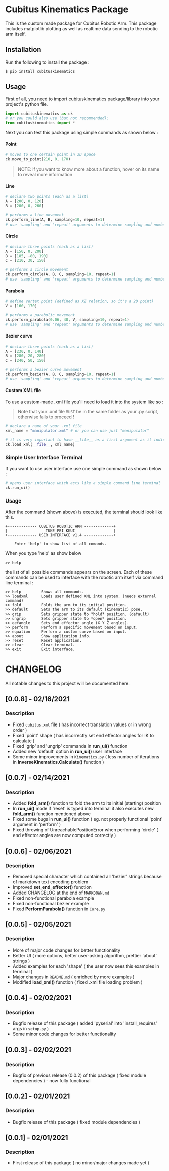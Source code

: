 # Cubitus Kinematics Package

This is the custom made package for Cubitus Robotic Arm. This package includes matplotlib plotting as well as realtime data sending to the robotic arm itself.

## Installation

Run the following to install the package :

```console
$ pip install cubituskinematics
```

## Usage

First of all, you need to import cubituskinematics package/library into your project's python file.

```python
import cubituskinematics as ck
# or you could also use (but not recommended):
from cubituskinematics import *
```

Next you can test this package using simple commands as shown below :

#### Point
```python
# moves to one certain point in 3D space
ck.move_to_point(210, 0, 170)
```

> NOTE: if you want to know more about a function, hover on its name to reveal more information

#### Line
```python
# declare two points (each as a list)
A = [200, 0, 120]
B = [200, 0, 260]

# performs a line movement
ck.perform_line(A, B, sampling=10, repeat=1)
# use 'sampling' and 'repeat' arguments to determine sampling and number of repetitions
```

#### Circle
```python
# declare three points (each as a list)
A = [150, 0, 200]
B = [185, -80, 190]
C = [210, 30, 150]

# performs a circle movement
ck.perform_circle(A, B, C, sampling=10, repeat=1)
# use 'sampling' and 'repeat' arguments to determine sampling and number of repetitions
```

#### Parabola
```python
# define vertex point (defined as XZ relation, so it's a 2D point)
V = [160, 170]

# performs a parabolic movement
ck.perform_parabola(0.06, 40, V, sampling=10, repeat=1)
# use 'sampling' and 'repeat' arguments to determine sampling and number of repetitions
```

#### Bezier curve
```python
# declare three points (each as a list)
A = [230, 0, 140]
B = [280, 20, 280]
C = [240, 50, 150]

# performs a bezier curve movement
ck.perform_bezier(A, B, C, sampling=10, repeat=1)
# use 'sampling' and 'repeat' arguments to determine sampling and number of repetitions
```

#### Custom XML file

To use a custom-made .xml file you'll need to load it into the system like so :
> Note that your .xml file `MUST` be in the same folder as your .py script, otherwise fails to proceed !

```python
# declare a name of your .xml file
xml_name = "manipulator.xml" # or you can use just "manipulator"

# it is very important to have __file__ as a first argument as it indicates relative file path to your .xml file
ck.load_xml(__file__, xml_name)
```

### Simple User Interface Terminal

If you want to use user interface use one simple command as shown below :

```python
# opens user interface which acts like a simple command line terminal
ck.run_ui()
```

### Usage

After the command (shown above) is executed, the terminal should look like this.

```console
+------------- CUBITUS ROBOTIC ARM -------------+
|                 TUKE FEI KKUI                 |
+------------- USER INTERFACE v1.4 -------------+

    Enter 'help' to show list of all comands.
```

When you type 'help' as show below

```console
>> help
```

the list of all possible commands appears on the screen. Each of these commands can be used to interface with the robotic arm itself via command line terminal :

```console
>> help         Shows all commands.
>> loadxml      Loads user defined XML into system. (needs external command)
>> fold         Folds the arm to its initial position.
>> default      Sets the arm to its default (kinematic) pose.
>> grip         Sets gripper state to *hold* position. (default)
>> ungrip       Sets gripper state to *open* position.
>> eefangle     Sets end effector angle (X Y Z angles).
>> perform      Perform a specific movement based on input.
>> equation     Perform a custom curve based on input.
>> about        Show application info.
>> reset        Reset application.
>> clear        Clear terminal.
>> exit         Exit interface.
```

# CHANGELOG
All notable changes to this project will be documented here.

## [0.0.8] - 02/16/2021
### Description
- Fixed `cubitus.xml` file ( has incorrect translation values or in wrong order )
- Fixed 'point' shape ( has incorrectly set end effector angles for IK to calculate )
- Fixed 'grip' and 'ungrip' commands in **run_ui()** function
- Added new 'default' option in **run_ui()** user interface
- Some minor improvements in `Kinematics.py` ( less number of iterations in **InverseKinematics.Calculate()** function )

## [0.0.7] - 02/14/2021
### Description
- Added **fold_arm()** function to fold the arm to its initial (starting) position
- In **run_ui()** mode if 'reset' is typed into terminal it also executes new **fold_arm()** function mentioned above
- Fixed some bugs in **run_ui()** function ( eg. not properly functional 'point' argument in 'perform' )
- Fixed throwing of UnreachablePositionError when performing 'circle' ( end effector angles are now computed correctly )

## [0.0.6] - 02/06/2021
### Description
- Removed special character which contained all 'bezier' strings because of markdown text encoding problem
- Improved **set_end_effector()** function
- Added CHANGELOG at the end of `MARKDOWN.md`
- Fixed non-functional parabola example
- Fixed non-functional bezier example
- Fixed **PerformParabola()** function in `Core.py`

## [0.0.5] - 02/05/2021
### Description
- More of major code changes for better functionality
- Better UI ( more options, better user-asking algorithm, prettier 'about' strings )
- Added examples for each 'shape' ( the user now sees this examples in terminal )
- Major changes in `README.md` ( enriched by more examples )
- Modified **load_xml()** function ( fixed .xml file loading problem )

## [0.0.4] - 02/02/2021
### Description
- Bugfix release of this package ( added 'pyserial' into 'install_requires' args in `setup.py` )
- Some minor code changes for better functionality

## [0.0.3] - 02/02/2021
### Description
- Bugfix of previous release (0.0.2) of this package ( fixed module dependencies ) - now fully functional

## [0.0.2] - 02/01/2021
### Description
- Bugfix release of this package ( fixed module dependencies )

## [0.0.1] - 02/01/2021
### Description
- First release of this package ( no minor/major changes made yet )